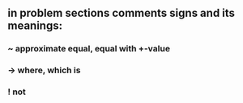 ## in problem sections comments signs and its meanings:
### ~ approximate equal, equal with +-value
### -> where, which is
### ! not
